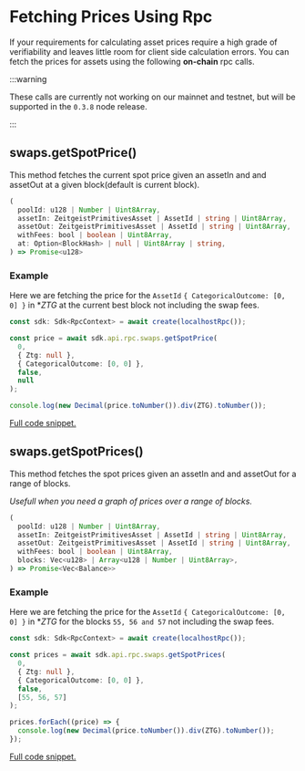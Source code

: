 # Fetching Prices Using Rpc

If your requirements for calculating asset prices require a high grade of
verifiability and leaves little room for client side calculation errors. You can
fetch the prices for assets using the following **on-chain** rpc calls.

:::warning

These calls are currently not working on our mainnet and testnet, but will be
supported in the `0.3.8` node release.

:::

## swaps.getSpotPrice()

This method fetches the current spot price given an assetIn and and assetOut at
a given block(default is current block).

```ts
(
  poolId: u128 | Number | Uint8Array,
  assetIn: ZeitgeistPrimitivesAsset | AssetId | string | Uint8Array,
  assetOut: ZeitgeistPrimitivesAsset | AssetId | string | Uint8Array,
  withFees: bool | boolean | Uint8Array,
  at: Option<BlockHash> | null | Uint8Array | string,
) => Promise<u128>
```

### Example

Here we are fetching the price for the `AssetId`
`{ CategoricalOutcome: [0, 0] }` in \*_ZTG_ at the current best block not
including the swap fees.

```ts
const sdk: Sdk<RpcContext> = await create(localhostRpc());

const price = await sdk.api.rpc.swaps.getSpotPrice(
  0,
  { Ztg: null },
  { CategoricalOutcome: [0, 0] },
  false,
  null
);

console.log(new Decimal(price.toNumber()).div(ZTG).toNumber());
```

[Full code snippet.](https://github.com/zeitgeistpm/sdk-next/blob/main/playground/examples/src/rpc-get-spot-price.ts)

## swaps.getSpotPrices()

This method fetches the spot prices given an assetIn and and assetOut for a
range of blocks.

_Usefull when you need a graph of prices over a range of blocks._

```ts
(
  poolId: u128 | Number | Uint8Array,
  assetIn: ZeitgeistPrimitivesAsset | AssetId | string | Uint8Array,
  assetOut: ZeitgeistPrimitivesAsset | AssetId | string | Uint8Array,
  withFees: bool | boolean | Uint8Array,
  blocks: Vec<u128> | Array<u128 | Number | Uint8Array>,
) => Promise<Vec<Balance>>
```

### Example

Here we are fetching the price for the `AssetId`
`{ CategoricalOutcome: [0, 0] }` in \*_ZTG_ for the blocks `55, 56 and 57` not
including the swap fees.

```ts
const sdk: Sdk<RpcContext> = await create(localhostRpc());

const prices = await sdk.api.rpc.swaps.getSpotPrices(
  0,
  { Ztg: null },
  { CategoricalOutcome: [0, 0] },
  false,
  [55, 56, 57]
);

prices.forEach((price) => {
  console.log(new Decimal(price.toNumber()).div(ZTG).toNumber());
});
```

[Full code snippet.](https://github.com/zeitgeistpm/sdk-next/blob/main/playground/examples/src/rpc-get-spot-prices.ts)
